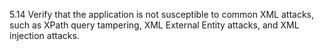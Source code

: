 5.14 Verify that the application is not susceptible to common XML attacks, such as XPath query tampering, XML External Entity attacks, and XML injection attacks.